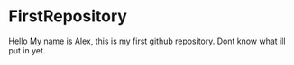 # FirstRepository
Hello My name is Alex, this is my first github repository. Dont know what ill put in yet.
